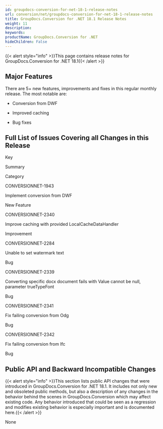```yaml
---
id: groupdocs-conversion-for-net-18-1-release-notes
url: conversion/net/groupdocs-conversion-for-net-18-1-release-notes
title: GroupDocs.Conversion for .NET 18.1 Release Notes
weight: 11
description: 
keywords: 
productName: GroupDocs.Conversion for .NET
hideChildren: False
---
```

{{< alert style="info" >}}This page contains release notes for GroupDocs.Conversion for .NET 18.1{{< /alert >}}

## Major Features

There are 5+ new features, improvements and fixes in this regular monthly release. The most notable are:

*   Conversion from DWF
    
*   Improved caching
    
*   Bug fixes
    

## Full List of Issues Covering all Changes in this Release

Key

Summary

Category

CONVERSIONNET-1943

Implement conversion from DWF

New Feature

CONVERSIONNET-2340

Improve caching with provided LocalCacheDataHandler

Improvement

CONVERSIONNET-2284

Unable to set watermark text

Bug

CONVERSIONNET-2339

Converting specific docx document fails with Value cannot be null, parameter trueTypeFont

Bug

CONVERSIONNET-2341

Fix failing conversion from Odg

Bug

CONVERSIONNET-2342

Fix failing conversion from Ifc

Bug

## Public API and Backward Incompatible Changes

{{< alert style="info" >}}This section lists public API changes that were introduced in GroupDocs.Conversion for .NET 18.1. It includes not only new and obsoleted public methods, but also a description of any changes in the behavior behind the scenes in GroupDocs.Conversion which may affect existing code. Any behavior introduced that could be seen as a regression and modifies existing behavior is especially important and is documented here.{{< /alert >}}

None
